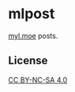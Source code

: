 # mlpost

[myl.moe](https://myl.moe) posts.

## License

[CC BY-NC-SA 4.0](https://creativecommons.org/licenses/by-nc-sa/4.0)
